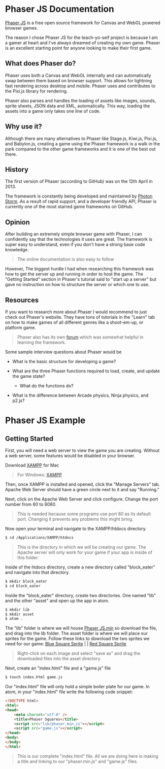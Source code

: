 # Phaser JS Documentation

[Phaser JS](http://phaser.io/) is a free open source framework for Canvas and WebGL powered browser games.

The reason I chose Phaser JS for the teach-yo-self project is because I am a gamer at heart and I've always dreamed of creating my own game. Phaser is an excellent starting point for anyone looking to make their first game.

## What does Phaser do?

Phaser uses both a Canvas and WebGL internally and can automatically swap between them based on browser support. This allows for lightning fast rendering across desktop and mobile. Phaser uses and contributes to the Pixi.js library for rendering.

Phaser also parses and handles the loading of assets like images, sounds, sprite sheets, JSON data and XML, automatically. This way, loading the assets into a game only takes one line of code.

## Why use it?

Although there are many alternatives to Phaser like Stage.js, Kiwi.js, Pixi.js, and Babylon.js, creating a game using the Phaser framework is a walk in the park compared to the other game frameworks and it is one of the best out there.

## History

The first version of Phaser (according to GitHub) was on the 12th April in 2013.

The framework is constantly being developed and maintained by [Photon Storm](http://www.photonstorm.com/). As a result of rapid support, and a developer friendly API, Phaser is currently one of the most starred game frameworks on GitHub.

## Opinion

After building an extremely simple browser game with Phaser, I can confidently say that the technologies it uses are great. The framework is super easy to understand, even if you don't have a strong base code knowledge.

> The online documentation is also easy to follow

However, The biggest hurdle I had when researching this framework was how to get the server up and running in order to host the game. The "Getting Started" section in Phaser's tutorial said to "start up a server" but gave no instruction on how to structure the server or which one to use.

## Resources

If you want to research more about Phaser I would recommend to just check out Phaser's website. They have tons of tutorials in the "Learn" tab on how to make games of all different genres like a shoot-em-up, or platform game.

> Phaser also has its own [forum](https://phaser.io/community/forum) which was somewhat helpful in learning the framework.

Some sample interview questions about Phaser would be

- What is the basic structure for developing a game?

- What are the three Phaser functions required to load, create, and update the game state?

  - What do the functions do?

- What is the difference between Arcade physics, Ninja physics, and p2.js?

# Phaser JS Example

## Getting Started

First, you will need a web server to view the game you are creating. Without a web server, some features would be disabled in your browser.

Download [XAMPP](https://www.apachefriends.org/xampp-files/7.1.4/xampp-osx-7.1.4-0-installer.dmg) for Mac

> For Windows: [XAMPP](https://www.apachefriends.org/xampp-files/7.1.4/xampp-win32-7.1.4-0-VC14-installer.exe)

Then, once XAMPP is installed and opened, click the "Manage Servers" tab. Apache Web Server should have a green circle next to it and say "Running."

Next, click on the Apache Web Server and click configure. Change the port number from 80 to 8080.

> This is needed because some programs use port 80 as its default port. Changing it prevents any problems this might bring.

Now open your terminal and navigate to the XAMPP/htdocs directory.

```bash
$ cd /Applications/XAMPP/htdocs
```

> This is the directory in which we will be creating our game. The Apache server will only work for your game if your app is inside of this folder.

Inside of the htdocs directory, create a new directory called "block_eater" and navigate into that directory.

```bash
$ mkdir block_eater
$ cd block_eater
```

Inside the "block_eater" directory, create two directories. One named "lib" and the other "asset" and open up the app in atom.

```bash
$ mkdir lib
$ mkdir asset
$ atom .
```

The "lib" folder is where we will house [Phaser JS.min](https://github.com/photonstorm/phaser-ce/releases/download/v2.7.10/phaser.min.js) so download the file, and drag into the lib folder.
The asset folder is where we will place our sprites for the game. Follow these links to download the two sprites we need for our game:
[Blue Square Sprite](https://raw.githubusercontent.com/Loonride/phaser-squares/master/asset/blue-square.png) | | [Red Square Sprite](https://raw.githubusercontent.com/Loonride/phaser-squares/master/asset/red-square.png)

> Right-click on each image and select "save as" and drag the downloaded files into the asset directory



Next, create an "index.html" file and a "game.js" file

```bash
$ touch index.html game.js
```

Our "index.html" file will only hold a simple boiler plate for our game. In atom, in your "index.html" file write the following code snippet:

```html
<!DOCTYPE html>
<html>
<head>
    <meta charset="utf-8" />
    <title>Phaser Squares</title>
    <script src="lib/phaser.min.js"></script>
    <script src="game.js"></script>
</head>
<body>
</body>
</html>
```

> This is our complete "index.html" file. All we are doing here is making a title and linking to our "phaser.min.js" and "game.js" files.
